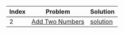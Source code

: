 Index | Problem | Solution
|---|------ |------|
| 2 | [Add Two Numbers][2_link] | [solution][2_solution]

[2_link]: https://leetcode.com/problems/add-two-numbers/description/
[2_solution]: ./solutions/AddTwoNumbers.cpp